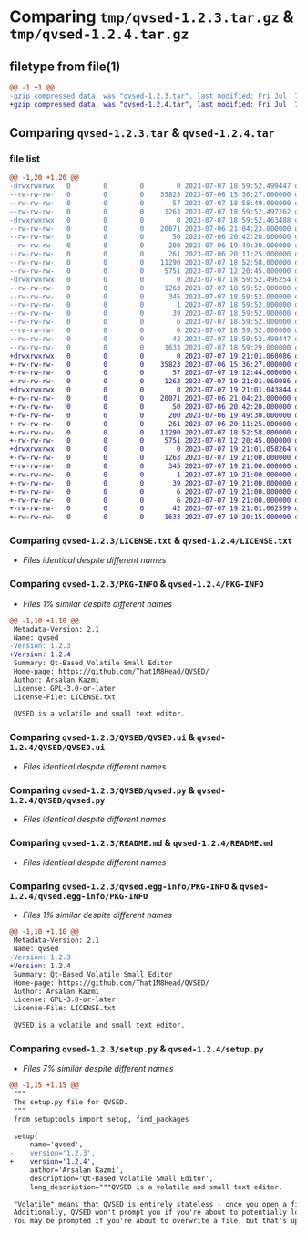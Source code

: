 # Comparing `tmp/qvsed-1.2.3.tar.gz` & `tmp/qvsed-1.2.4.tar.gz`

## filetype from file(1)

```diff
@@ -1 +1 @@
-gzip compressed data, was "qvsed-1.2.3.tar", last modified: Fri Jul  7 18:59:52 2023, max compression
+gzip compressed data, was "qvsed-1.2.4.tar", last modified: Fri Jul  7 19:21:01 2023, max compression
```

## Comparing `qvsed-1.2.3.tar` & `qvsed-1.2.4.tar`

### file list

```diff
@@ -1,20 +1,20 @@
-drwxrwxrwx   0        0        0        0 2023-07-07 18:59:52.499447 qvsed-1.2.3/
--rw-rw-rw-   0        0        0    35823 2023-07-06 15:36:27.000000 qvsed-1.2.3/LICENSE.txt
--rw-rw-rw-   0        0        0       57 2023-07-07 18:58:49.000000 qvsed-1.2.3/MANIFEST.in
--rw-rw-rw-   0        0        0     1263 2023-07-07 18:59:52.497262 qvsed-1.2.3/PKG-INFO
-drwxrwxrwx   0        0        0        0 2023-07-07 18:59:52.463488 qvsed-1.2.3/QVSED/
--rw-rw-rw-   0        0        0    20071 2023-07-06 21:04:23.000000 qvsed-1.2.3/QVSED/QVSED.ui
--rw-rw-rw-   0        0        0       50 2023-07-06 20:42:20.000000 qvsed-1.2.3/QVSED/__init__.py
--rw-rw-rw-   0        0        0      200 2023-07-06 19:49:30.000000 qvsed-1.2.3/QVSED/config.py
--rw-rw-rw-   0        0        0      261 2023-07-06 20:11:25.000000 qvsed-1.2.3/QVSED/config_default.py
--rw-rw-rw-   0        0        0    11290 2023-07-07 18:52:58.000000 qvsed-1.2.3/QVSED/qvsed.py
--rw-rw-rw-   0        0        0     5751 2023-07-07 12:20:45.000000 qvsed-1.2.3/README.md
-drwxrwxrwx   0        0        0        0 2023-07-07 18:59:52.496254 qvsed-1.2.3/qvsed.egg-info/
--rw-rw-rw-   0        0        0     1263 2023-07-07 18:59:52.000000 qvsed-1.2.3/qvsed.egg-info/PKG-INFO
--rw-rw-rw-   0        0        0      345 2023-07-07 18:59:52.000000 qvsed-1.2.3/qvsed.egg-info/SOURCES.txt
--rw-rw-rw-   0        0        0        1 2023-07-07 18:59:52.000000 qvsed-1.2.3/qvsed.egg-info/dependency_links.txt
--rw-rw-rw-   0        0        0       39 2023-07-07 18:59:52.000000 qvsed-1.2.3/qvsed.egg-info/entry_points.txt
--rw-rw-rw-   0        0        0        6 2023-07-07 18:59:52.000000 qvsed-1.2.3/qvsed.egg-info/requires.txt
--rw-rw-rw-   0        0        0        6 2023-07-07 18:59:52.000000 qvsed-1.2.3/qvsed.egg-info/top_level.txt
--rw-rw-rw-   0        0        0       42 2023-07-07 18:59:52.499447 qvsed-1.2.3/setup.cfg
--rw-rw-rw-   0        0        0     1633 2023-07-07 18:59:29.000000 qvsed-1.2.3/setup.py
+drwxrwxrwx   0        0        0        0 2023-07-07 19:21:01.060086 qvsed-1.2.4/
+-rw-rw-rw-   0        0        0    35823 2023-07-06 15:36:27.000000 qvsed-1.2.4/LICENSE.txt
+-rw-rw-rw-   0        0        0       57 2023-07-07 19:12:44.000000 qvsed-1.2.4/MANIFEST.in
+-rw-rw-rw-   0        0        0     1263 2023-07-07 19:21:01.060086 qvsed-1.2.4/PKG-INFO
+drwxrwxrwx   0        0        0        0 2023-07-07 19:21:01.043844 qvsed-1.2.4/QVSED/
+-rw-rw-rw-   0        0        0    20071 2023-07-06 21:04:23.000000 qvsed-1.2.4/QVSED/QVSED.ui
+-rw-rw-rw-   0        0        0       50 2023-07-06 20:42:20.000000 qvsed-1.2.4/QVSED/__init__.py
+-rw-rw-rw-   0        0        0      200 2023-07-06 19:49:30.000000 qvsed-1.2.4/QVSED/config.py
+-rw-rw-rw-   0        0        0      261 2023-07-06 20:11:25.000000 qvsed-1.2.4/QVSED/config_default.py
+-rw-rw-rw-   0        0        0    11290 2023-07-07 18:52:58.000000 qvsed-1.2.4/QVSED/qvsed.py
+-rw-rw-rw-   0        0        0     5751 2023-07-07 12:20:45.000000 qvsed-1.2.4/README.md
+drwxrwxrwx   0        0        0        0 2023-07-07 19:21:01.058264 qvsed-1.2.4/qvsed.egg-info/
+-rw-rw-rw-   0        0        0     1263 2023-07-07 19:21:00.000000 qvsed-1.2.4/qvsed.egg-info/PKG-INFO
+-rw-rw-rw-   0        0        0      345 2023-07-07 19:21:00.000000 qvsed-1.2.4/qvsed.egg-info/SOURCES.txt
+-rw-rw-rw-   0        0        0        1 2023-07-07 19:21:00.000000 qvsed-1.2.4/qvsed.egg-info/dependency_links.txt
+-rw-rw-rw-   0        0        0       39 2023-07-07 19:21:00.000000 qvsed-1.2.4/qvsed.egg-info/entry_points.txt
+-rw-rw-rw-   0        0        0        6 2023-07-07 19:21:00.000000 qvsed-1.2.4/qvsed.egg-info/requires.txt
+-rw-rw-rw-   0        0        0        6 2023-07-07 19:21:00.000000 qvsed-1.2.4/qvsed.egg-info/top_level.txt
+-rw-rw-rw-   0        0        0       42 2023-07-07 19:21:01.062599 qvsed-1.2.4/setup.cfg
+-rw-rw-rw-   0        0        0     1633 2023-07-07 19:20:15.000000 qvsed-1.2.4/setup.py
```

### Comparing `qvsed-1.2.3/LICENSE.txt` & `qvsed-1.2.4/LICENSE.txt`

 * *Files identical despite different names*

### Comparing `qvsed-1.2.3/PKG-INFO` & `qvsed-1.2.4/PKG-INFO`

 * *Files 1% similar despite different names*

```diff
@@ -1,10 +1,10 @@
 Metadata-Version: 2.1
 Name: qvsed
-Version: 1.2.3
+Version: 1.2.4
 Summary: Qt-Based Volatile Small Editor
 Home-page: https://github.com/That1M8Head/QVSED/
 Author: Arsalan Kazmi
 License: GPL-3.0-or-later
 License-File: LICENSE.txt
 
 QVSED is a volatile and small text editor.
```

### Comparing `qvsed-1.2.3/QVSED/QVSED.ui` & `qvsed-1.2.4/QVSED/QVSED.ui`

 * *Files identical despite different names*

### Comparing `qvsed-1.2.3/QVSED/qvsed.py` & `qvsed-1.2.4/QVSED/qvsed.py`

 * *Files identical despite different names*

### Comparing `qvsed-1.2.3/README.md` & `qvsed-1.2.4/README.md`

 * *Files identical despite different names*

### Comparing `qvsed-1.2.3/qvsed.egg-info/PKG-INFO` & `qvsed-1.2.4/qvsed.egg-info/PKG-INFO`

 * *Files 1% similar despite different names*

```diff
@@ -1,10 +1,10 @@
 Metadata-Version: 2.1
 Name: qvsed
-Version: 1.2.3
+Version: 1.2.4
 Summary: Qt-Based Volatile Small Editor
 Home-page: https://github.com/That1M8Head/QVSED/
 Author: Arsalan Kazmi
 License: GPL-3.0-or-later
 License-File: LICENSE.txt
 
 QVSED is a volatile and small text editor.
```

### Comparing `qvsed-1.2.3/setup.py` & `qvsed-1.2.4/setup.py`

 * *Files 7% similar despite different names*

```diff
@@ -1,15 +1,15 @@
 """
 The setup.py file for QVSED.
 """
 from setuptools import setup, find_packages
 
 setup(
     name='qvsed',
-    version='1.2.3',
+    version='1.2.4',
     author='Arsalan Kazmi',
     description='Qt-Based Volatile Small Editor',
     long_description="""QVSED is a volatile and small text editor.
 
 "Volatile" means that QVSED is entirely stateless - once you open a file, QVSED doesn't store any file paths or any other data other than the text contents of the file you loaded.
 Additionally, QVSED won't prompt you if you're about to potentially lose an unsaved file, since it doesn't know of any file metadata.
 You may be prompted if you're about to overwrite a file, but that's up to your OS, not QVSED.
```

